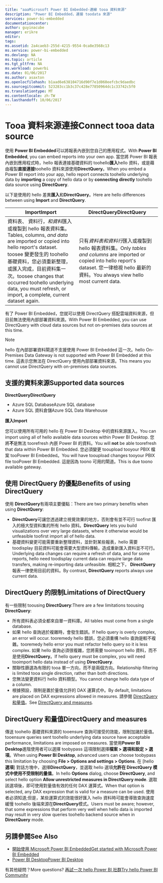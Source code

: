 ```yaml
---
title: "aaaMicrosoft Power BI Embedded-連線 tooa 資料來源"
description: "Power BI Embedded，連接 toodata 來源"
services: power-bi-embedded
documentationcenter: 
author: guyinacube
manager: erikre
editor: 
tags: 
ms.assetid: 2a4caeb3-255d-4215-9554-0ca8e3568c13
ms.service: power-bi-embedded
ms.devlang: NA
ms.topic: article
ms.tgt_pltfrm: NA
ms.workload: powerbi
ms.date: 01/06/2017
ms.author: asaxton
ms.openlocfilehash: b1aad6e638104716d90f7e1d060eefcbc9daedbc
ms.sourcegitcommit: 523283cc1b3c37c428e77850964dc1c33742c5f0
ms.translationtype: MT
ms.contentlocale: zh-TW
ms.lasthandoff: 10/06/2017
---
```

# <a name="connect-tooa-data-source"></a><span data-ttu-id="6eeda-103">Tooa 資料來源連接</span><span class="sxs-lookup"><span data-stu-id="6eeda-103">Connect tooa data source</span></span>
<span data-ttu-id="6eeda-104">使用 **Power BI Embedded**可以將報表內嵌到您自己的應用程式。</span><span class="sxs-lookup"><span data-stu-id="6eeda-104">With **Power BI Embedded**, you can embed reports into your own app.</span></span> <span data-ttu-id="6eeda-105">當您將 Power BI 報表內嵌到應用程式時，hello 報表連接基礎資料的 toohello**匯入**hello 資料，或是藉由複製**直接連接**toohello 資料來源使用**DirectQuery**。</span><span class="sxs-lookup"><span data-stu-id="6eeda-105">When you embed a Power BI report into your app, hello report connects toohello underlying data by **importing** a copy of hello data or by **connecting directly** toohello data source using **DirectQuery**.</span></span>

<span data-ttu-id="6eeda-106">以下是使用的 hello 差異**匯入**和**DirectQuery**。</span><span class="sxs-lookup"><span data-stu-id="6eeda-106">Here are hello differences between using **Import** and **DirectQuery**.</span></span>

| <span data-ttu-id="6eeda-107">Import</span><span class="sxs-lookup"><span data-stu-id="6eeda-107">Import</span></span> | <span data-ttu-id="6eeda-108">DirectQuery</span><span class="sxs-lookup"><span data-stu-id="6eeda-108">DirectQuery</span></span> |
| --- | --- |
| <span data-ttu-id="6eeda-109">資料表、 資料行，*和資料*匯入或複製到 hello 報表資料集。</span><span class="sxs-lookup"><span data-stu-id="6eeda-109">Tables, columns, *and data* are imported or copied into hello report's dataset.</span></span> <span data-ttu-id="6eeda-110">toosee 變更發生的 toohello 基礎資料，您必須重新整理，或匯入完成，目前資料集一次。</span><span class="sxs-lookup"><span data-stu-id="6eeda-110">toosee changes that occurred toohello underlying data, you must refresh, or import, a complete, current dataset again.</span></span> |<span data-ttu-id="6eeda-111">只有*資料表和資料行*匯入或複製到 hello 報表資料集。</span><span class="sxs-lookup"><span data-stu-id="6eeda-111">Only *tables and columns* are imported or copied into hello report's dataset.</span></span> <span data-ttu-id="6eeda-112">您一律檢視 hello 最新的資料。</span><span class="sxs-lookup"><span data-stu-id="6eeda-112">You always view hello most current data.</span></span> |

<span data-ttu-id="6eeda-113">有了 Power BI Embedded，您就可以使用 DirectQuery 搭配雲端資料來源，但目前無法使用內部部署資料來源。</span><span class="sxs-lookup"><span data-stu-id="6eeda-113">With Power BI Embedded, you can use DirectQuery with cloud data sources but not on-premises data sources at this time.</span></span>

> [!NOTE]
> <span data-ttu-id="6eeda-114">hello 在內部部署資料閘道不支援使用 Power BI Embedded 這一次。</span><span class="sxs-lookup"><span data-stu-id="6eeda-114">hello On-Premises Data Gateway is not supported with Power BI Embedded at this time.</span></span> <span data-ttu-id="6eeda-115">這表示您無法在 DirectQuery 使用內部部署資料來源。</span><span class="sxs-lookup"><span data-stu-id="6eeda-115">This means you cannot use DirectQuery with on-premises data sources.</span></span>

## <a name="supported-data-sources"></a><span data-ttu-id="6eeda-116">支援的資料來源</span><span class="sxs-lookup"><span data-stu-id="6eeda-116">Supported data sources</span></span>

<span data-ttu-id="6eeda-117">**DirectQuery**</span><span class="sxs-lookup"><span data-stu-id="6eeda-117">**DirectQuery**</span></span>
* <span data-ttu-id="6eeda-118">Azure SQL Database</span><span class="sxs-lookup"><span data-stu-id="6eeda-118">Azure SQL database</span></span>
* <span data-ttu-id="6eeda-119">Azure SQL 資料倉儲</span><span class="sxs-lookup"><span data-stu-id="6eeda-119">Azure SQL Data Warehouse</span></span>

<span data-ttu-id="6eeda-120">**匯入**</span><span class="sxs-lookup"><span data-stu-id="6eeda-120">**Import**</span></span>

<span data-ttu-id="6eeda-121">您可以使用所有可用的 hello 在 Power BI Desktop 中的資料來源匯入。</span><span class="sxs-lookup"><span data-stu-id="6eeda-121">You can import using all of hello available data sources within Power BI Desktop.</span></span> <span data-ttu-id="6eeda-122">您將**不**是無法 toorefresh 內嵌 Power BI 的資料。</span><span class="sxs-lookup"><span data-stu-id="6eeda-122">You will **not** be able toorefresh that data within Power BI Embedded.</span></span> <span data-ttu-id="6eeda-123">您必須變更 tooupload tooyour PBIX 檔案 tooPower BI Embedded。</span><span class="sxs-lookup"><span data-stu-id="6eeda-123">You will have tooupload changes tooyour PBIX file tooPower BI Embedded.</span></span> <span data-ttu-id="6eeda-124">這是因為 toono 可用的閘道。</span><span class="sxs-lookup"><span data-stu-id="6eeda-124">This is due toono available gateway.</span></span> 

## <a name="benefits-of-using-directquery"></a><span data-ttu-id="6eeda-125">使用 DirectQuery 的優點</span><span class="sxs-lookup"><span data-stu-id="6eeda-125">Benefits of using DirectQuery</span></span>
<span data-ttu-id="6eeda-126">使用 **DirectQuery**有兩項主要優點：</span><span class="sxs-lookup"><span data-stu-id="6eeda-126">There are two primary benefits when using **DirectQuery**:</span></span>

* <span data-ttu-id="6eeda-127">**DirectQuery**可讓您透過建立視覺效果的地方，否則會有並不可行 toofirst 匯入的極大型資料集的所有 hello 資料。</span><span class="sxs-lookup"><span data-stu-id="6eeda-127">**DirectQuery** lets you build visualizations over very large datasets, where it otherwise would be unfeasible toofirst import all of hello data.</span></span>
* <span data-ttu-id="6eeda-128">基礎資料變更可能需要重新整理資料，並針對某些報表，hello 需要 toodisplay 目前資料可能會需要大型資料傳輸，造成重新匯入資料並不可行。</span><span class="sxs-lookup"><span data-stu-id="6eeda-128">Underlying data changes can require a refresh of data, and for some reports, hello need toodisplay current data can require large data transfers, making re-importing data unfeasible.</span></span> <span data-ttu-id="6eeda-129">相較之下， **DirectQuery** 報表一律使用目前的資料。</span><span class="sxs-lookup"><span data-stu-id="6eeda-129">By contrast, **DirectQuery** reports always use current data.</span></span>

## <a name="limitations-of-directquery"></a><span data-ttu-id="6eeda-130">DirectQuery 的限制</span><span class="sxs-lookup"><span data-stu-id="6eeda-130">Limitations of DirectQuery</span></span>
   <span data-ttu-id="6eeda-131">有一些限制 toousing **DirectQuery**:</span><span class="sxs-lookup"><span data-stu-id="6eeda-131">There are a few limitations toousing **DirectQuery**:</span></span>

* <span data-ttu-id="6eeda-132">所有資料表必須全都來自單一資料庫。</span><span class="sxs-lookup"><span data-stu-id="6eeda-132">All tables must come from a single database.</span></span>
* <span data-ttu-id="6eeda-133">如果 hello 查詢過於複雜時，會發生錯誤。</span><span class="sxs-lookup"><span data-stu-id="6eeda-133">If hello query is overly complex, an error will occur.</span></span> <span data-ttu-id="6eeda-134">tooremedy hello 錯誤，您必須重構 hello 查詢是較不複雜。</span><span class="sxs-lookup"><span data-stu-id="6eeda-134">tooremedy hello error you must refactor hello query so it is less complex.</span></span> <span data-ttu-id="6eeda-135">如果 hello 查詢必須很複雜，您將需要 tooimport hello 資料，而不是使用**DirectQuery**。</span><span class="sxs-lookup"><span data-stu-id="6eeda-135">If hello query must be complex, you will need tooimport hello data instead of using **DirectQuery**.</span></span>
* <span data-ttu-id="6eeda-136">關聯性篩選為有限的 tooa 單一方向，而不是兩個方向。</span><span class="sxs-lookup"><span data-stu-id="6eeda-136">Relationship filtering is limited tooa single direction, rather than both directions.</span></span>
* <span data-ttu-id="6eeda-137">您無法變更資料行 hello 資料類型。</span><span class="sxs-lookup"><span data-stu-id="6eeda-137">You cannot change hello data type of a column.</span></span>
* <span data-ttu-id="6eeda-138">根據預設，限制是置於量值允許的 DAX 運算式中。</span><span class="sxs-lookup"><span data-stu-id="6eeda-138">By default, limitations are placed on DAX expressions allowed in measures.</span></span> <span data-ttu-id="6eeda-139">請參閱 [DirectQuery 和量值](#measures)。</span><span class="sxs-lookup"><span data-stu-id="6eeda-139">See [DirectQuery and measures](#measures).</span></span>

<a name="measures"/>

## <a name="directquery-and-measures"></a><span data-ttu-id="6eeda-140">DirectQuery 和量值</span><span class="sxs-lookup"><span data-stu-id="6eeda-140">DirectQuery and measures</span></span>
<span data-ttu-id="6eeda-141">傳送 toohello 基礎資料來源的 tooensure 查詢可接受的效能，限制加諸於量值。</span><span class="sxs-lookup"><span data-stu-id="6eeda-141">tooensure queries sent toohello underlying data source have acceptable performance, limitations are imposed on measures.</span></span> <span data-ttu-id="6eeda-142">當使用**Power BI Desktop**進階使用者可以選擇 toobypass 這項限制選擇**檔案 > 選項和設定 > 選項**。</span><span class="sxs-lookup"><span data-stu-id="6eeda-142">When using **Power BI Desktop**, advanced users can choose toobypass this limitation by choosing **File > Options and settings > Options**.</span></span> <span data-ttu-id="6eeda-143">在 [hello**選項**] 對話方塊中，選擇**DirectQuery**，並選取 hello 選項**允許在 DirectQuery 模式中使用不受限制的量值**。</span><span class="sxs-lookup"><span data-stu-id="6eeda-143">In hello **Options** dialog, choose **DirectQuery**, and select hello option **Allow unrestricted measures in DirectQuery mode**.</span></span> <span data-ttu-id="6eeda-144">選取該選項後，即可使用對量值有效的任何 DAX 運算式。</span><span class="sxs-lookup"><span data-stu-id="6eeda-144">When that option is selected, any DAX expression that is valid for a measure can be used.</span></span> <span data-ttu-id="6eeda-145">使用者必須知道;但是，某些運算式的效能很好匯入 hello 資料時可能會導致查詢速度緩慢 toohello 後端來源在**DirectQuery**模式。</span><span class="sxs-lookup"><span data-stu-id="6eeda-145">Users must be aware; however, that some expressions that perform very well when hello data is imported may result in very slow queries toohello backend source when in **DirectQuery** mode.</span></span> 

## <a name="see-also"></a><span data-ttu-id="6eeda-146">另請參閱</span><span class="sxs-lookup"><span data-stu-id="6eeda-146">See Also</span></span>
* [<span data-ttu-id="6eeda-147">開始使用 Microsoft Power BI Embedded</span><span class="sxs-lookup"><span data-stu-id="6eeda-147">Get started with Microsoft Power BI Embedded</span></span>](power-bi-embedded-get-started.md)
* [<span data-ttu-id="6eeda-148">Power BI Desktop</span><span class="sxs-lookup"><span data-stu-id="6eeda-148">Power BI Desktop</span></span>](https://powerbi.microsoft.com/documentation/powerbi-desktop-get-the-desktop/)

<span data-ttu-id="6eeda-149">有其他疑問？</span><span class="sxs-lookup"><span data-stu-id="6eeda-149">More questions?</span></span> [<span data-ttu-id="6eeda-150">再試一次 hello Power BI 社群</span><span class="sxs-lookup"><span data-stu-id="6eeda-150">Try hello Power BI Community</span></span>](http://community.powerbi.com/)

